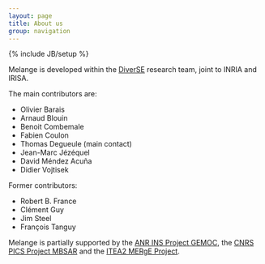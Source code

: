 ```yaml
---
layout: page
title: About us
group: navigation
---
```

{% include JB/setup %}

Melange is developed within the [DiverSE](http://diverse.irisa.fr) research team, joint to INRIA and IRISA.

The main contributors are:

* Olivier Barais
* Arnaud Blouin
* Benoit Combemale
* Fabien Coulon
* Thomas Degueule (main contact)
* Jean-Marc Jézéquel
* David Méndez Acuña
* Didier Vojtisek

Former contributors:

* Robert B. France
* Clément Guy
* Jim Steel
* François Tanguy

Melange is partially supported by the [ANR INS Project GEMOC](http://gemoc.org/ins/), the [CNRS PICS Project MBSAR](http://gemoc.org/mbsar/) and the [ITEA2 MERgE Project](http://www.merge-project.eu/).

